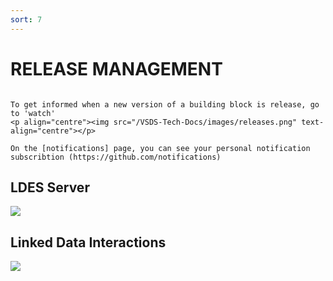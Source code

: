 ```yaml
---
sort: 7
---
```


# RELEASE MANAGEMENT

```tip

To get informed when a new version of a building block is release, go to 'watch'
<p align="centre"><img src="/VSDS-Tech-Docs/images/releases.png" text-align="centre"></p>

On the [notifications] page, you can see your personal notification subscribtion (https://github.com/notifications) 

```

## LDES Server

<p align="left"><img src="https://img.shields.io/github/release-date/Informatievlaanderen/VSDS-LDESServer4J?style=social" text-align="left"></p>

## Linked Data Interactions
<p align="left"><img src="https://img.shields.io/github/release-date/Informatievlaanderen/VSDS-Linked-Data-Interactions?style=social" text-align="left"></p>

